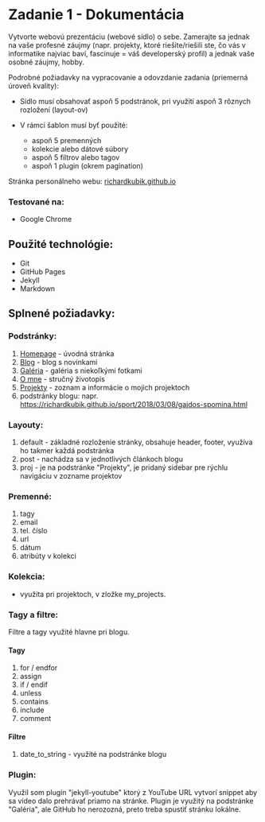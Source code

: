 # Zadanie 1 - Dokumentácia

Vytvorte webovú prezentáciu (webové sídlo) o sebe. Zamerajte sa jednak na vaše profesné záujmy (napr. projekty, ktoré riešite/riešili ste, čo vás v informatike najviac baví, fascinuje = váš developerský profil) a jednak vaše osobné záujmy, hobby.

Podrobné požiadavky na vypracovanie a odovzdanie zadania (priemerná úroveň kvality):

* Sídlo musí obsahovať aspoň 5 podstránok, pri využití aspoň 3 rôznych rozložení (layout-ov)

* V rámci šablon musí byť použité:

	* aspoň 5 premenných
	* kolekcie alebo dátové súbory
	* aspoň 5 filtrov alebo tagov
	* aspoň 1 plugin (okrem pagination)


Stránka personálneho webu: [richardkubik.github.io](https://richardkubik.github.io/)

### Testované na:
* Google Chrome

## Použité technológie:

* Git
* GitHub Pages
* Jekyll
* Markdown


## Splnené požiadavky:

### Podstránky:
1. [Homepage](https://richardkubik.github.io/) - úvodná stránka
2. [Blog](https://richardkubik.github.io/blog/blog.html) - blog s novinkami
3. [Galéria](https://richardkubik.github.io/gallery.html) - galéria s niekoľkými fotkami
4. [O mne](https://richardkubik.github.io/about.html) - stručný životopis
5. [Projekty](https://richardkubik.github.io/projects.html) - zoznam a informácie o mojich projektoch
6. podstránky blogu: napr. https://richardkubik.github.io/sport/2018/03/08/gajdos-spomina.html

### Layouty:
1. default - základné rozloženie stránky, obsahuje header, footer, využíva ho takmer každá podstránka
2. post - nachádza sa v jednotlivých článkoch blogu
3. proj - je na podstránke "Projekty", je pridaný sidebar pre rýchlu navigáciu v zozname projektov

### Premenné:
1. tagy
2. email
3. tel. číslo
4. url
5. dátum 
6. atribúty v kolekci

### Kolekcia:
- využíta pri projektoch, v zložke my_projects.

### Tagy a filtre:

Filtre a tagy využité hlavne pri blogu. 

#### Tagy
1. for / endfor
2. assign 
3. if / endif
4. unless 
5. contains
6. include
7. comment

#### Filtre
1. date_to_string - využité na podstránke blogu


### Plugin:
Využil som plugin "jekyll-youtube" ktorý z YouTube URL vytvorí snippet aby sa video dalo prehrávať priamo na stránke. Plugin je využitý na podstránke "Galéria", ale GitHub ho nerozozná, preto treba spustiť stránku lokálne.